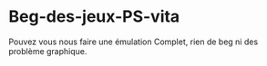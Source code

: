 # Beg-des-jeux-PS-vita
Pouvez vous nous faire une émulation Complet, rien de beg ni des problème graphique.
